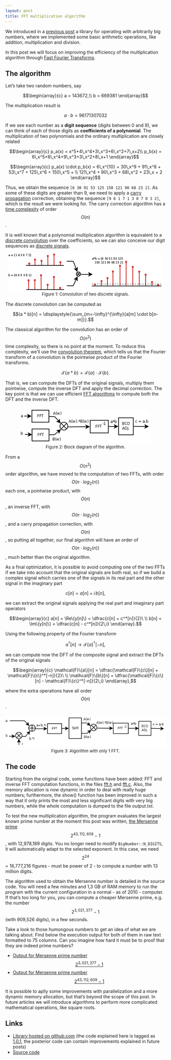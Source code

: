 ```yaml
---
layout: post
title: FFT multiplication algorithm
---
```


We introduced in a [previous post](/Bignumbers1/) a library for operating with arbitrarily big numbers, where we implemented some basic arithmetic operations, like addition, multiplication and division.

In this post we will focus on improving the efficiency of the multiplication algorithm through [Fast Fourier Transforms](https://en.wikipedia.org/wiki/Multiplication_algorithm#Fourier_transform_methods).

## The algorithm

Let’s take two random numbers, say

$$\begin{array}{c}  a = 143672,\\  b = 669381  \end{array}$$

The multiplication result is

$$a \cdot b = 96171307032$$

If we see each number as a **digit sequence** (digits between 0 and 9), we can think of each of those digits as **coefficients of a polynomial**. The multiplication of two polynomials and the ordinary multiplication are closely related

$$\begin{array}{c}  p_a(x) = x^5+4\,x^4+3\,x^3+6\,x^2+7\,x+2\\  p_b(x) = 6\,x^5+6\,x^4+9\,x^3+3\,x^2+8\,x+1  \end{array}$$

$$\begin{array}{c}  p_a(x) \cdot p_b(x) = 6\,x^{10} + 30\,x^9 + 91\,x^8 + 53\,x^7 + 125\,x^6 + 150\,x^5 + \\  121\,x^4 + 90\,x^3 + 68\,x^2 + 23\,x + 2  \end{array}$$

Thus, we obtain the sequence `[6 30 91 53 125 150 121 90 68 23 2]`. As some of these digits are greater than 9, we need to apply a [carry propagation](https://en.wikipedia.org/wiki/Carry_(arithmetic))  correction, obtaining the sequence `[9 6 1 7 1 3 0 7 0 3 2]`, which is the result we were looking for. The carry correction algorithm has a [time complexity](https://en.wikipedia.org/wiki/Time_complexity) of order $$O(n)$$.

It is well known that a polynomial multiplication algorithm is equivalent to a [discrete convolution](https://en.wikipedia.org/wiki/Convolution#Discrete_convolution) over the coefficients, so we can also conceive our digit sequences as [discrete signals](https://en.wikipedia.org/wiki/Discrete_signal).

<div style='margin-bottom: 15px;margin-top: 15px'>
  <center><img src="/images/fftmul_diagram31.png"></center>
  <center><font size="2">Figure 1: Convolution of two discrete signals.</font></center>
</div>


The discrete convolution can be computed as

$$(a * b)[n] = \displaystyle{\sum_{m=-\infty}^{\infty}{a[m] \cdot b[n-m]}}.$$

The classical algorithm for the convolution has an order of $$O(n^2)$$ time complexity, so there is no point at the moment. To reduce this complexity, we’ll use the [convolution theorem](https://en.wikipedia.org/wiki/Convolution_theorem), which tells us that the Fourier transform of a convolution is the pointwise product of the Fourier transforms.

$$\mathcal{F}\{a * b\} = \mathcal{F}\{a\} \cdot \mathcal{F}\{b\}.$$

That is, we can compute the DFTs of the original signals, multiply them pointwise, compute the inverse DFT and apply the decimal correction. The key point is that we can use efficient [FFT algorithms](https://en.wikipedia.org/wiki/Fast_Fourier_transform) to compute both the DFT and the inverse DFT.

<div style='margin-bottom: 15px;margin-top: 25px'>
  <center><img src="/images/fftmul_diagram2.png"></center>
  <center><font size="2">Figure 2: Block diagram of the algorithm.</font></center>
</div>


From a $$O(n^2)$$ order algorithm, we have moved to the computation of two FFTs, with order $$O(n \cdot log_2(n))$$ each one, a pointwise product, with $$O(n)$$, an inverse FFT, with $$O(n \cdot log_2(n))$$, and a carry propagation correction, with $$O(n)$$, so putting all together, our final algorithm will have an order of $$O(n \cdot log_2(n))$$, much better than the original algorithm.

As a final optimization, it is possible to avoid computing one of the two FFTs if we take into account that the original signals are both real, so if we build a complex signal which carries one of the signals in its real part and the other signal in the imaginary part

$$c[n] = a[n] + i\,b[n],$$

we can extract the original signals applying the real part and imaginary part operators

$$\begin{array}{c}  a[n] = \Re\{y[n]\} = \dfrac{c[n] + c^*[n]}{2}\  \\  b[n] = \Im\{y[n]\} = \dfrac{c[n] - c^*[n]}{2\,i}  \end{array}.$$

Using the following property of the Fourier transform

$$a^*[n] \longrightarrow \mathcal{F}\{a\}^*[-n],$$

we can compute now the DFT of the composite signal and extract the DFTs of the original signals

$$\begin{array}{c}  \mathcal{F}\{a\}[n] = \dfrac{\mathcal{F}\{c\}[n] + \mathcal{F}\{c\}^*[-n]}{2}\  \\  \mathcal{F}\{b\}[n] = \dfrac{\mathcal{F}\{c\}[n] - \mathcal{F}\{c\}^*[-n]}{2\,i}  \end{array},$$

where the extra operations have all order $$O(n)$$.

<div style='margin-bottom: 15px;margin-top: 25px'>
  <center><img src="/images/fftmul_diagram1.png"></center>
  <center><font size="2">Figure 3: Algorithm with only 1 FFT.</font></center>
</div>

## The code

Starting from the original code, some functions have been added: FFT and inverse FFT computation functions, in the files [fft.h](https://github.com/ibancg/bignumbers/blob/1.0.1/fft.h) and [fft.c](https://github.com/ibancg/bignumbers/blob/1.0.1/fft.c). Also, the memory allocation is now dynamic in order to deal with really huge numbers; furthermore, the show() function has been improved in such a way that it only prints the most and less significant digits with very big numbers, while the whole computation is dumped to the file *output.txt*.

To test the new multiplication algorithm, the program evaluates the largest known prime number at the moment this post was written, [the Mersenne prime](https://en.wikipedia.org/wiki/Mersenne_prime) $$2^{43,112,609}-1$$, with 12,978,189 digits. You no longer need to modify `BigNumber::N_DIGITS`, it will automatically adapt to the selected exponent. In this case, we need $$2^{24}$$ = 16,777,216 figures - must be power of 2 - to compute a number with 13 million digits.

The algorithm used to obtain the Mersenne number is detailed in the source code. You will need a few minutes and 1,3 GB of RAM memory to run the program with the current configuration in a normal - as of 2010 - computer. If that’s too long for you, you can compute a cheaper Mersenne prime, e.g. the number $$2^{3,021,377}-1$$ (with 909,526 digits), in a few seconds.

Take a look to those humongous numbers to get an idea of what we are talking about. Find below the execution output for both of them in raw text formatted to 75 columns. Can you imagine how hard it must be to proof that they are indeed prime numbers?

* [Output for Mersenne prime number $$2^{3,021,377}-1$$](/images/mersenne-3021377.zip)
* [Output for Mersenne prime number $$2^{43,112,609}-1$$](/images/mersenne-43112609.zip)

It is possible to aplly some improvements with parallelization and a more dynamic memory allocation, but that’s beyond the scope of this post. In future articles we will introduce algorithms to perform more complicated mathematical operations, like square roots.

## Links

* [Library hosted on github.com](https://github.com/ibancg/bignumbers) (the code explained here is tagged as [1.0.1](https://github.com/ibancg/bignumbers/releases/tag/1.0.1), the posterior code can contain improvements explained in future posts)
* [Source code](https://github.com/ibancg/bignumbers/archive/1.0.1.zip)

